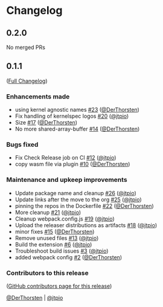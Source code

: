 # Changelog

<!-- <START NEW CHANGELOG ENTRY> -->

## 0.2.0

No merged PRs

<!-- <END NEW CHANGELOG ENTRY> -->

## 0.1.1

([Full Changelog](https://github.com/jupyterlite/xeus-lua-kernel/compare/first-commit...47d189ec2368f191401605bdbb1217353cbd635f))

### Enhancements made

- using kernel agnostic names [#23](https://github.com/jupyterlite/xeus-lua-kernel/pull/23) ([@DerThorsten](https://github.com/DerThorsten))
- Fix handling of kernelspec logos [#20](https://github.com/jupyterlite/xeus-lua-kernel/pull/20) ([@jtpio](https://github.com/jtpio))
- Size [#17](https://github.com/jupyterlite/xeus-lua-kernel/pull/17) ([@DerThorsten](https://github.com/DerThorsten))
- No more shared-array-buffer [#14](https://github.com/jupyterlite/xeus-lua-kernel/pull/14) ([@DerThorsten](https://github.com/DerThorsten))

### Bugs fixed

- Fix Check Release job on CI [#12](https://github.com/jupyterlite/xeus-lua-kernel/pull/12) ([@jtpio](https://github.com/jtpio))
- copy wasm file via plugin [#10](https://github.com/jupyterlite/xeus-lua-kernel/pull/10) ([@DerThorsten](https://github.com/DerThorsten))

### Maintenance and upkeep improvements

- Update package name and cleanup [#26](https://github.com/jupyterlite/xeus-lua-kernel/pull/26) ([@jtpio](https://github.com/jtpio))
- Update links after the move to the org [#25](https://github.com/jupyterlite/xeus-lua-kernel/pull/25) ([@jtpio](https://github.com/jtpio))
- pinning the repos in the Dockerfile [#22](https://github.com/jupyterlite/xeus-lua-kernel/pull/22) ([@DerThorsten](https://github.com/DerThorsten))
- More cleanup [#21](https://github.com/jupyterlite/xeus-lua-kernel/pull/21) ([@jtpio](https://github.com/jtpio))
- Cleanup webpack.config.js [#19](https://github.com/jupyterlite/xeus-lua-kernel/pull/19) ([@jtpio](https://github.com/jtpio))
- Upload the releaser distributions as artifacts [#18](https://github.com/jupyterlite/xeus-lua-kernel/pull/18) ([@jtpio](https://github.com/jtpio))
- minor fixes [#15](https://github.com/jupyterlite/xeus-lua-kernel/pull/15) ([@DerThorsten](https://github.com/DerThorsten))
- Remove unused files [#13](https://github.com/jupyterlite/xeus-lua-kernel/pull/13) ([@jtpio](https://github.com/jtpio))
- Build the extension [#6](https://github.com/jupyterlite/xeus-lua-kernel/pull/6) ([@jtpio](https://github.com/jtpio))
- Troubleshoot build issues [#3](https://github.com/jupyterlite/xeus-lua-kernel/pull/3) ([@jtpio](https://github.com/jtpio))
- added webpack config [#2](https://github.com/jupyterlite/xeus-lua-kernel/pull/2) ([@DerThorsten](https://github.com/DerThorsten))

### Contributors to this release

([GitHub contributors page for this release](https://github.com/jupyterlite/xeus-lua-kernel/graphs/contributors?from=2021-10-04&to=2021-10-22&type=c))

[@DerThorsten](https://github.com/search?q=repo%3Ajupyterlite%2Fxeus-lua-kernel+involves%3ADerThorsten+updated%3A2021-10-04..2021-10-22&type=Issues) | [@jtpio](https://github.com/search?q=repo%3Ajupyterlite%2Fxeus-lua-kernel+involves%3Ajtpio+updated%3A2021-10-04..2021-10-22&type=Issues)
